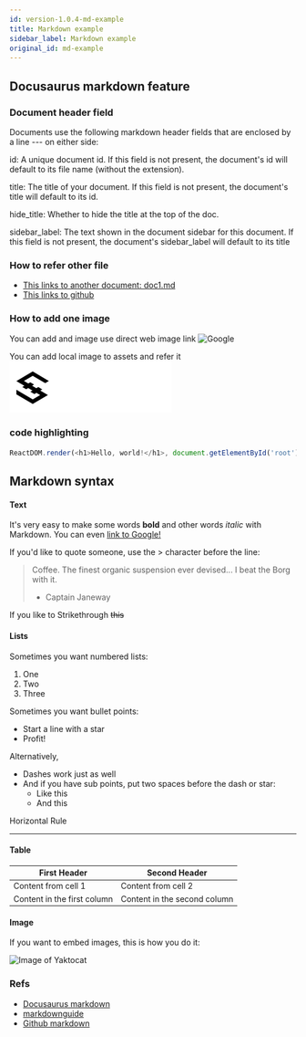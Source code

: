 ```yaml
---
id: version-1.0.4-md-example
title: Markdown example
sidebar_label: Markdown example
original_id: md-example
---
```



## Docusaurus markdown feature

### Document header field

Documents use the following markdown header fields that are enclosed by a line --- on either side:

id: A unique document id. If this field is not present, the document's id will default to its file name (without the extension).

title: The title of your document. If this field is not present, the document's title will default to its id.

hide_title: Whether to hide the title at the top of the doc.

sidebar_label: The text shown in the document sidebar for this document. If this field is not present, the document's sidebar_label will default to its title

### How to refer other file

* [This links to another document: doc1.md](doc1.md)
* [This links to github](http://github.com)


### How to add one image

You can add and image use direct web image link
![Google](https://www.google.com/images/branding/googlelogo/1x/googlelogo_color_272x92dp.png)

You can add local image to assets and refer it
![logo](assets/iost-logo-large.png)


### code highlighting

```js
ReactDOM.render(<h1>Hello, world!</h1>, document.getElementById('root'));
```


## Markdown syntax

#### Text
It's very easy to make some words **bold** and other words *italic* with Markdown. You can even [link to Google!](http://google.com)

If you'd like to quote someone, use the > character before the line:

> Coffee. The finest organic suspension ever devised... I beat the Borg with it.
> - Captain Janeway

If you like to Strikethrough
~~this~~

#### Lists

Sometimes you want numbered lists:

1. One
2. Two
3. Three

Sometimes you want bullet points:

* Start a line with a star
* Profit!

Alternatively,

- Dashes work just as well
- And if you have sub points, put two spaces before the dash or star:
  - Like this
  - And this


Horizontal Rule

---


#### Table
First Header | Second Header
------------ | -------------
Content from cell 1 | Content from cell 2
Content in the first column | Content in the second column

#### Image

If you want to embed images, this is how you do it:

![Image of Yaktocat](https://octodex.github.com/images/yaktocat.png)



### Refs

* [Docusaurus markdown](https://docusaurus.io/docs/en/doc-markdown)
* [markdownguide](https://www.markdownguide.org/)
* [Github markdown](https://guides.github.com/features/mastering-markdown/)
